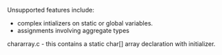 Unsupported features include:

* complex intializers on static or global variables.
* assignments involving aggregate types

chararray.c - this contains a static char[] array declaration with initializer.
